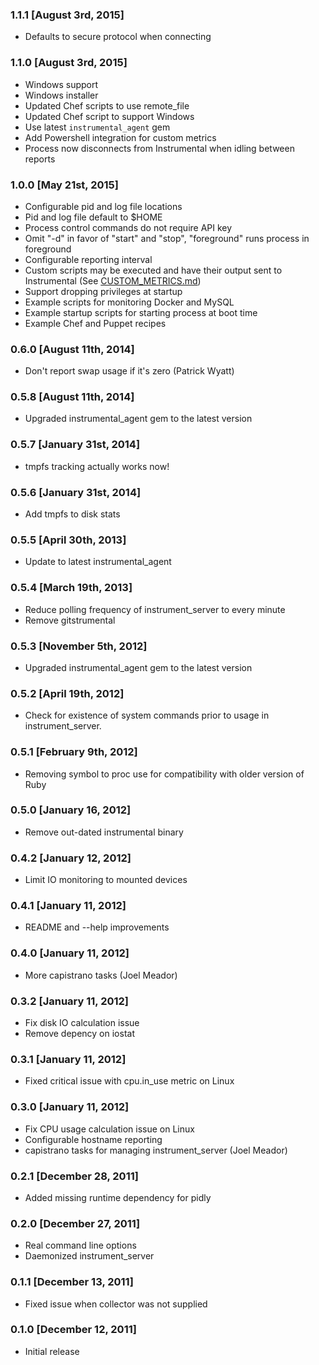 ### 1.1.1 [August 3rd, 2015]
* Defaults to secure protocol when connecting

### 1.1.0 [August 3rd, 2015]
* Windows support
* Windows installer
* Updated Chef scripts to use remote_file
* Updated Chef script to support Windows
* Use latest `instrumental_agent` gem
* Add Powershell integration for custom metrics
* Process now disconnects from Instrumental when idling between reports

### 1.0.0 [May 21st, 2015]
* Configurable pid and log file locations
* Pid and log file default to $HOME
* Process control commands do not require API key
* Omit "-d" in favor of "start" and "stop", "foreground" runs process in foreground
* Configurable reporting interval
* Custom scripts may be executed and have their output sent to Instrumental (See [CUSTOM_METRICS.md](CUSTOM_METRICS.md))
* Support dropping privileges at startup
* Example scripts for monitoring Docker and MySQL
* Example startup scripts for starting process at boot time
* Example Chef and Puppet recipes

### 0.6.0 [August 11th, 2014]
* Don't report swap usage if it's zero (Patrick Wyatt)

### 0.5.8 [August 11th, 2014]
* Upgraded instrumental_agent gem to the latest version

### 0.5.7 [January 31st, 2014]
* tmpfs tracking actually works now!

### 0.5.6 [January 31st, 2014]
* Add tmpfs to disk stats

### 0.5.5 [April 30th, 2013]
* Update to latest instrumental_agent

### 0.5.4 [March 19th, 2013]
* Reduce polling frequency of instrument_server to every minute
* Remove gitstrumental

### 0.5.3 [November 5th, 2012]
* Upgraded instrumental_agent gem to the latest version

### 0.5.2 [April 19th, 2012]
* Check for existence of system commands prior to usage in instrument_server.

### 0.5.1 [February 9th, 2012]
* Removing symbol to proc use for compatibility with older version of Ruby

### 0.5.0 [January 16, 2012]
* Remove out-dated instrumental binary

### 0.4.2 [January 12, 2012]
* Limit IO monitoring to mounted devices

### 0.4.1 [January 11, 2012]
* README and --help improvements

### 0.4.0 [January 11, 2012]
* More capistrano tasks (Joel Meador)

### 0.3.2 [January 11, 2012]
* Fix disk IO calculation issue
* Remove depency on iostat

### 0.3.1 [January 11, 2012]
* Fixed critical issue with cpu.in_use metric on Linux

### 0.3.0 [January 11, 2012]
* Fix CPU usage calculation issue on Linux
* Configurable hostname reporting
* capistrano tasks for managing instrument_server (Joel Meador)

### 0.2.1 [December 28, 2011]
* Added missing runtime dependency for pidly

### 0.2.0 [December 27, 2011]
* Real command line options
* Daemonized instrument_server

### 0.1.1 [December 13, 2011]
* Fixed issue when collector was not supplied

### 0.1.0 [December 12, 2011]
* Initial release
